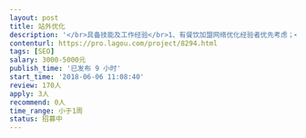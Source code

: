 ```yaml
---                
layout: post       
title: 站外优化           
description: '</br>具备技能及工作经验</br>1、有餐饮加盟网络优化经验者优先考虑；</br>2、有良好的文字功底，能撰写软文（伪原创）；</br>3、有良好的独立工作能力、沟通能力、团队协作能力。</br></br>岗位职责</br>1、熟悉百度搜索引擎；</br>2、精通网站推广知识，熟悉后台原理；</br>3、熟悉网站营销渠道，拥有较为丰富的网络推广经验和互联网资源；</br>4、善于利用多种网络推广手段，熟悉掌握BBS、B2B、QQ群、博客、软文、贴吧；</br>5、善于社区推广、问答平台等多种推广方式。</br>'     
contenturl: https://pro.lagou.com/project/8294.html      
tags: [SEO]            
salary: 3000-5000元          
publish_time: '已发布 9 小时'         
start_time: '2018-06-06 11:08:40'           
review: 170人                   
apply: 3人                   
recommend: 0人                   
time_range: 小于1周              
status: 招募中                  
---                 
```

